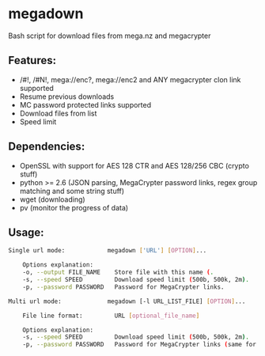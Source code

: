 # megadown

Bash script for download files from mega.nz and megacrypter

## Features:

 * /#!, /#N!, mega://enc?, mega://enc2 and ANY megacrypter clon link supported
 * Resume previous downloads
 * MC password protected links supported
 * Download files from list
 * Speed limit

## Dependencies:

 * OpenSSL with support for AES 128 CTR and AES 128/256 CBC (crypto stuff)
 * python >= 2.6 (JSON parsing, MegaCrypter password links, regex group matching and some string stuff)
 * wget (downloading)
 * pv (monitor the progress of data)

## Usage:

```bash
Single url mode:            megadown ['URL'] [OPTION]...

	Options explanation:
	-o,	--output FILE_NAME    Store file with this name (.
	-s,	--speed SPEED         Download speed limit (500b, 500k, 2m).
	-p,	--password PASSWORD   Password for MegaCrypter links.

Multi url mode:             megadown [-l URL_LIST_FILE] [OPTION]...

	File line format:         URL [optional_file_name]

	Options explanation:
	-s,	--speed SPEED         Download speed limit (500b, 500k, 2m).
	-p,	--password PASSWORD   Password for MegaCrypter links (same for every link in a list).

```
